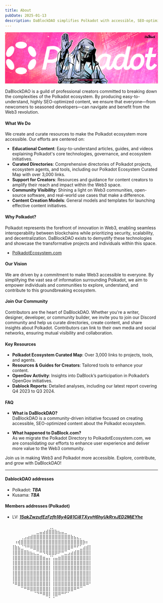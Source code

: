 ```yaml
---
title: About
pubDate: 2025-01-13
description: DaBlockDAO simplifies Polkadot with accessible, SEO-optimized content, spotlighting projects, initiatives, and communities driving Web3 innovation.
---
```


![Polkadot E](https://raw.githubusercontent.com/dablockdao/polkadot-ecosystem/refs/heads/main/dot-atlas/src/assets/dotbanner.png)

DaBlockDAO is a guild of professional creators committed to breaking down the complexities of the Polkadot ecosystem. By producing easy-to-understand, highly SEO-optimized content, we ensure that everyone—from newcomers to seasoned developers—can navigate and benefit from the Web3 revolution.

#### What We Do
We create and curate resources to make the Polkadot ecosystem more accessible. Our efforts are centered on:
- **Educational Content**: Easy-to-understand articles, guides, and videos explaining Polkadot's core technologies, governance, and ecosystem initiatives.
- **Curated Directories**: Comprehensive directories of Polkadot projects, ecosystem agents, and tools, including our Polkadot Ecosystem Curated Map with over 3,000 links.
- **Support for Creators**: Resources and guidance for content creators to amplify their reach and impact within the Web3 space.
- **Community Visibility**: Shining a light on Web3 communities, open-source software, and real-world use cases that make a difference.
- **Content Creation Models**: General models and templates for launching effective content initiatives.

#### Why Polkadot?
Polkadot represents the forefront of innovation in Web3, enabling seamless interoperability between blockchains while prioritizing security, scalability, and decentralization. DaBlockDAO exists to demystify these technologies and showcase the transformative projects and individuals within this space.

 -  <a href="https://polkadotecosystem.com">PolkadotEcosystem.com</a>

#### Our Vision
We are driven by a commitment to make Web3 accessible to everyone. By simplifying the vast sea of information surrounding Polkadot, we aim to empower individuals and communities to explore, understand, and contribute to this groundbreaking ecosystem.

#### Join Our Community
Contributors are the heart of DaBlockDAO. Whether you're a writer, designer, developer, or community builder, we invite you to join our Discord community and help us curate directories, create content, and share insights about Polkadot. Contributors can link to their own media and social networks, ensuring mutual visibility and collaboration.

#### Key Resources
- **Polkadot Ecosystem Curated Map**: Over 3,000 links to projects, tools, and agents.
- **Resources & Guides for Creators**: Tailored tools to enhance your content.
- **OpenGov Activity**: Insights into DaBlock’s participation in Polkadot’s OpenGov initiatives.
- **Dablock Reports**: Detailed analyses, including our latest report covering Q4 2023 to Q3 2024.

#### FAQ
- **What is DaBlockDAO?**  
  DaBlockDAO is a community-driven initiative focused on creating accessible, SEO-optimized content about the Polkadot ecosystem.

- **What happened to DaBlock.com?**  
  As we migrate the Polkadot Directory to PolkadotEcosystem.com, we are consolidating our efforts to enhance user experience and deliver more value to the Web3 community.

Join us in making Web3 and Polkadot more accessible. Explore, contribute, and grow with DaBlockDAO!

-----------

#### **DablockDAO addresses**
- Polkadot: ***TBA***
- Kusama: ***TBA***

#### **Members addresses (Polkadot)**
- LV: ***[15akZwzufEzFzfh18y4Q81Ci8TXyvH6hyUkRrxJED2MjEYhe](https://polkadot.subscan.io/account/15akZwzufEzFzfh18y4Q81Ci8TXyvH6hyUkRrxJED2MjEYhe)***

⠀⠀⠀⠀⠀⠀⠀⠀⠀⠀⠀⠀⠀⠀⢀⡀⠀⠀⠀⠀⠀⠀⠀⠀⠀⠀⠀⠀⠀⠀
⠀⠀⠀⠀⠀⠀⠀⠀⠀⠀⣀⣤⣴⣾⣿⣿⣷⣦⣤⣀⠀⠀⠀⠀⠀⠀⠀⠀⠀⠀
⠀⠀⠀⠀⠀⢀⣠⣴⣾⣿⣿⣿⣿⣿⣿⣿⣿⣿⣿⣿⣿⣷⣦⣄⡀⠀⠀⠀⠀⠀
⠀⠀⠀⠰⢾⣿⣿⣿⣿⣿⣿⣿⣿⣿⣿⣿⣿⣿⣿⣿⣿⣿⣿⣿⣿⡷⠆⠀⠀⠀
⠀⠀⢸⣷⣦⣈⠙⠛⠿⣿⣿⣿⣿⣿⣿⣿⣿⣿⣿⣿⣿⠿⠛⠋⣁⣴⣾⡇⠀⠀
⠀⠀⢸⣿⣿⣿⣿⣷⣦⣄⣉⠛⠻⢿⣿⣿⡿⠟⠛⣉⣠⣴⣾⣿⣿⣿⣿⡇⠀⠀
⠀⠀⢸⣿⣿⣿⣿⣿⣿⣿⣿⣿⣶⣤⡌⢡⣤⣶⣿⣿⣿⣿⣿⣿⣿⣿⣿⡇⠀⠀
⠀⠀⢸⣿⣿⣿⣿⣿⣿⣿⣿⣿⣿⣿⡇⢸⣿⣿⣿⣿⣿⣿⣿⣿⣿⣿⣿⡇⠀⠀
⠀⠀⢸⣿⣿⣿⣿⣿⣿⣿⣿⣿⣿⣿⡇⢸⣿⣿⣿⣿⣿⣿⣿⣿⣿⣿⣿⡇⠀⠀
⠀⠀⢸⣿⣿⣿⣿⣿⣿⣿⣿⣿⣿⣿⡇⢸⣿⣿⣿⣿⣿⣿⣿⣿⣿⣿⣿⡇⠀⠀
⠀⠀⢸⣿⣿⣿⣿⣿⣿⣿⣿⣿⣿⣿⡇⢸⣿⣿⣿⣿⣿⣿⣿⣿⣿⣿⣿⡇⠀⠀
⠀⠀⠘⠿⣿⣿⣿⣿⣿⣿⣿⣿⣿⣿⡇⢸⣿⣿⣿⣿⣿⣿⣿⣿⣿⣿⠿⠃⠀⠀
⠀⠀⠀⠀⠀⠉⠛⠿⣿⣿⣿⣿⣿⣿⡇⢸⣿⣿⣿⣿⣿⣿⠿⠛⠉⠀⠀⠀⠀⠀
⠀⠀⠀⠀⠀⠀⠀⠀⠀⠈⠙⠛⠿⣿⡇⢸⣿⠿⠛⠋⠁⠀⠀⠀⠀⠀⠀⠀⠀⠀
⠀⠀⠀⠀⠀⠀⠀⠀⠀⠀⠀⠀⠀⠀⠁⠈⠀⠀⠀⠀⠀⠀⠀⠀⠀⠀⠀⠀⠀⠀